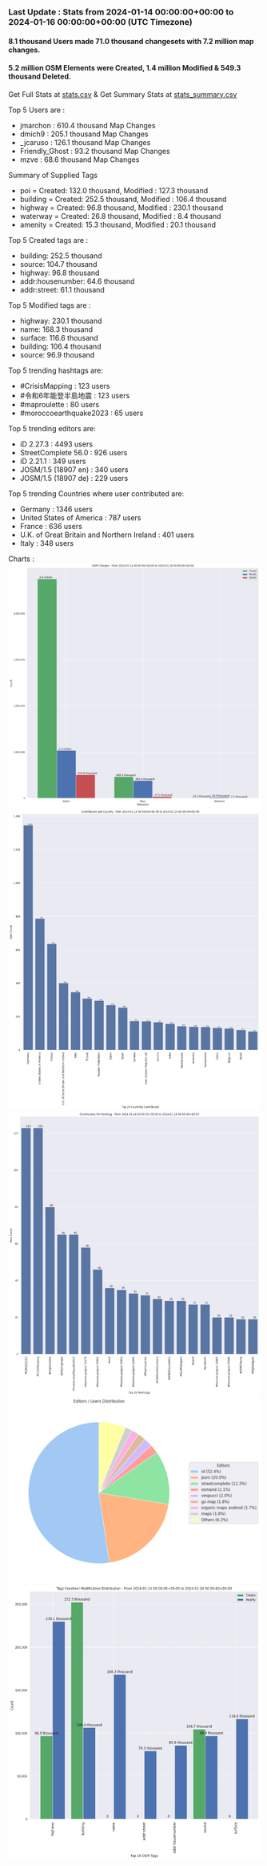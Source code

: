 ### Last Update : Stats from 2024-01-14 00:00:00+00:00 to 2024-01-16 00:00:00+00:00 (UTC Timezone)

#### 8.1 thousand Users made 71.0 thousand changesets with 7.2 million map changes.
#### 5.2 million OSM Elements were Created, 1.4 million Modified & 549.3 thousand Deleted.
Get Full Stats at [stats.csv](/stats/Global/Daily/stats.csv)
 & Get Summary Stats at [stats_summary.csv](/stats/Global/Daily/stats_summary.csv)

Top 5 Users are : 
- jmarchon : 610.4 thousand Map Changes
- dmich9 : 205.1 thousand Map Changes
- _jcaruso : 126.1 thousand Map Changes
- Friendly_Ghost : 93.2 thousand Map Changes
- mzve : 68.6 thousand Map Changes

Summary of Supplied Tags
- poi = Created: 132.0 thousand, Modified : 127.3 thousand
- building = Created: 252.5 thousand, Modified : 106.4 thousand
- highway = Created: 96.8 thousand, Modified : 230.1 thousand
- waterway = Created: 26.8 thousand, Modified : 8.4 thousand
- amenity = Created: 15.3 thousand, Modified : 20.1 thousand


Top 5 Created tags are :
- building: 252.5 thousand
- source: 104.7 thousand
- highway: 96.8 thousand
- addr:housenumber: 64.6 thousand
- addr:street: 61.1 thousand


Top 5 Modified tags are :
- highway: 230.1 thousand
- name: 168.3 thousand
- surface: 116.6 thousand
- building: 106.4 thousand
- source: 96.9 thousand


Top 5 trending hashtags are:
- #CrisisMapping : 123 users
- #令和6年能登半島地震 : 123 users
- #maproulette : 80 users
- #moroccoearthquake2023 : 65 users


Top 5 trending editors are:
- iD 2.27.3 : 4493 users
- StreetComplete 56.0 : 926 users
- iD 2.21.1 : 349 users
- JOSM/1.5 (18907 en) : 340 users
- JOSM/1.5 (18907 de) : 229 users


Top 5 trending Countries where user contributed are:
- Germany : 1346 users
- United States of America : 787 users
- France : 636 users
- U.K. of Great Britain and Northern Ireland : 401 users
- Italy : 348 users


 Charts : 
![Alt text](./stats_osm_changes.png) 
![Alt text](./stats_users_per_country.png) 
![Alt text](./stats_users_per_hashtag.png) 
![Alt text](./stats_editors_pie_chart.png) 
![Alt text](./stats_tags.png) 
